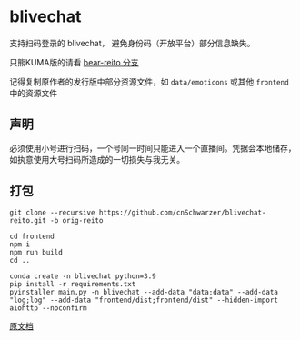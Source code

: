 # blivechat

支持扫码登录的 blivechat， 避免身份码（开放平台）部分信息缺失。

只熊KUMA版的请看 [bear-reito 分支](https://github.com/cnSchwarzer/blivechat-reito/tree/bear-reito)

记得复制原作者的发行版中部分资源文件，如 `data/emoticons` 或其他 `frontend` 中的资源文件

## 声明
必须使用小号进行扫码，一个号同一时间只能进入一个直播间。凭据会本地储存，如执意使用大号扫码所造成的一切损失与我无关。

## 打包

```shell
git clone --recursive https://github.com/cnSchwarzer/blivechat-reito.git -b orig-reito

cd frontend
npm i
npm run build
cd ..

conda create -n blivechat python=3.9
pip install -r requirements.txt
pyinstaller main.py -n blivechat --add-data "data;data" --add-data "log;log" --add-data "frontend/dist;frontend/dist" --hidden-import aiohttp --noconfirm
```

[原文档](https://github.com/xfgryujk/blivechat/blob/dev/README.md)
